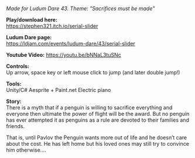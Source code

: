 *Made for Ludum Dare 43. Theme: "Sacrifices must be made"*

**Play/download here:**  
https://stephen321.itch.io/serial-slider

**Ludum Dare page:**  
https://ldjam.com/events/ludum-dare/43/serial-slider

**Youtube Video:**
https://youtu.be/bNNaL3tuSNc

**Controls:**  
Up arrow, space key or left mouse click to jump (and later double jump!)

**Tools:**  
Unity/C# Aesprite + Paint.net Electric piano

**Story:**  
There is a myth that if a penguin is willing to sacrifice everything and everyone then ultimate the power of flight will be the award. But no penguin has ever attempted it as penguins as a rule are devoted to their families and friends.
  
That is, until Pavlov the Penguin wants more out of life and he doesn’t care about the cost. He has left home but his loved ones may still try to convince him otherwise….
